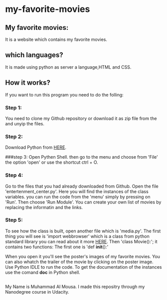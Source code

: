 # my-favorite-movies
## My favorite movies:
It is a website which contains my favorite movies.
## which languages?
It is made using python as server a language,HTML and CSS.
## How it works?
If you want to run this program you need to do the folling:

### Step 1:
You need to clone my Github repository or download it as zip file from the and unyip the files.

### Step 2:
Download Python from  [HERE](https://www.python.org/download/releases/2.7/).

###step 3:
Open Pythen Shell. then go to the menu and choose from 'File' the option  'open' or use the shortcut ctrl + O.

### Step 4:
Go to the files that you had already downloaded from Github. Open the file 'entertenment_center.py'. Here you will find the instances of the class variables. you can run the code from the 'menu' simply by pressing on 'Run'. Then choose 'Run Module'. You can create your own list of movies by replacing the informatin and the links.

### Step 5:
To see how the class is built, open another file which is 'media.py'. The first thing you will see is 'import webbrowser' which is a class from python standard library you can read about it more [HERE](https://docs.python.org/2/library/webbrowser.html).
Then 'class Movie():'; it contains two functions: The first one is 'def __init__():'



When you open it you'll see the poster's images of my favorite movies. You can also whatch the trailer of the movie by clicking on the poster image.
Use Python IDLE to run the code.
To get the documentation of the instances use the comand __doc__ in Python shell.
##
My Name is Muhammad Al Mousa. I made this repositry through my Nanodegree course in Udacity.
